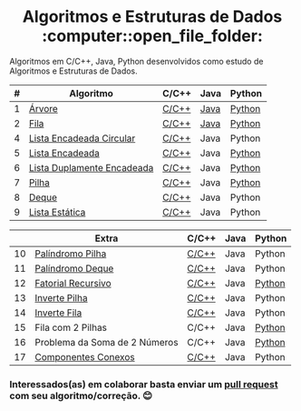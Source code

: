 <h1 align="center">Algoritmos e Estruturas de Dados :computer::open_file_folder:</h1>

Algoritmos em C/C++, Java, Python desenvolvidos como estudo de Algoritmos e Estruturas de Dados.

| # | Algoritmo                           | C/C++ | Java | Python
|----|-------------------------------------|-------|------|-------|
| 1  | [Árvore][1]              | [C/C++](./Árvore/arvore_binaria.c) | [Java](./Árvore/Arvore.java) | [Python](./Árvore/arvore.py)
| 2 | [Fila][2]                                | [C/C++](./Fila) | [Java](./Fila/Dinmica/Fila.java) | [Python](./Fila/Dinâmica/Fila.py)
| 4 | [Lista Encadeada Circular][3]                     | [C/C++](./Lista%20Encadeada/Circular) | Java | Python
| 5 | [Lista Encadeada][4]                    | [C/C++](./Lista%20Encadeada/ListaEncadeada.c) | Java | [Python](./Lista%20Encadeada/listaencadeada.py)
| 6 | [Lista Duplamente Encadeada][5]          | [C/C++](./Lista%20Duplamente%20Encadeada) | Java | [Python](./Lista%20Duplamente%20Encadeada/ListaDuplamenteEncadeada.py)
| 7 | [Pilha][6]                               | [C/C++](./Pilha) | Java | [Python](./Pilha/Dinâmica/Pilha.py)
| 8 | [Deque][7]                               | [C/C++](./Deque) | Java | Python
| 9 | [Lista Estática][8]                      | [C/C++](./Lista%20Estática) | Java | Python

|    | Extra                               | C/C++ | Java | Python
|----|-------------------------------------|-------|------|-------|
| 10 | [Palíndromo Pilha][9]                          | [C/C++](./Pilha/Dinâmica/Palindromo.c) | Java | Python
| 11 | [Palíndromo Deque][9]                          | [C/C++](./Deque/ProblemaPalindromoDeque.c) | Java | Python
| 12 | [Fatorial Recursivo][10]                          | [C/C++](./Extra/fatorial-recursivo.c) | Java | [Python](./Extra/fatorial.py)
| 13 | [Inverte Pilha][11]                          | [C/C++](./Extra/inverte-pilha-fila.c) | Java | Python
| 14 | [Inverte Fila][11]                          | [C/C++](./Extra/inverte-pilha-fila.c) | Java | Python
| 15 | Fila com 2 Pilhas                          | C/C++ | Java | [Python](./Extra/fila2pilhas.py)
| 16 | Problema da Soma de 2 Números              | C/C++ | Java | [Python](./Extra/soma2numeros.py)
| 17 | [Componentes Conexos][12]              | [C/C++](./Extra/componentesconexos.c) | Java | Python

### Interessados(as) em colaborar basta enviar um [pull request](https://github.com/iguit0/EstruturasDeDados/pull/new/master) com seu algoritmo/correção. :blush:

[1]: https://pt.wikipedia.org/wiki/%C3%81rvore_bin%C3%A1ria_de_busca
[2]: https://pt.wikipedia.org/wiki/FIFO
[3]: https://br.ccm.net/faq/10226-listas-circulares-ring-buffer
[4]: https://pt.wikipedia.org/wiki/Lista_ligada
[5]: https://pt.wikipedia.org/wiki/Lista_duplamente_ligada
[6]: https://pt.wikipedia.org/wiki/LIFO
[7]: https://pt.wikipedia.org/wiki/Deque_(estruturas_de_dados)
[8]: http://wiki.icmc.usp.br/images/a/ac/Lista_Sequencial_Estatica_09.pdf
[9]: https://pt.wikipedia.org/wiki/Pal%C3%ADndromo 
[10]: https://pt.khanacademy.org/computing/computer-science/algorithms/recursive-algorithms/a/recursive-factorial
[11]: https://www.youtube.com/watch?v=WEc5YbLORUk
[12]: https://pt.wikipedia.org/wiki/Conectividade_(teoria_dos_grafos)
